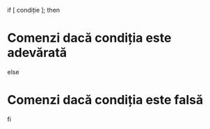

if [ condiție ]; then 
# Comenzi dacă condiția este adevărată 
else 
# Comenzi dacă condiția este falsă 
fi
